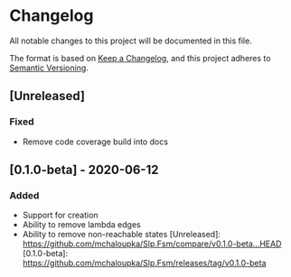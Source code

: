 # Changelog

All notable changes to this project will be documented in this file.

The format is based on [Keep a Changelog](https://keepachangelog.com/en/1.0.0/),
and this project adheres to [Semantic Versioning](https://semver.org/spec/v2.0.0.html).

## [Unreleased]

### Fixed
- Remove code coverage build into docs

## [0.1.0-beta] - 2020-06-12

### Added
- Support for creation
- Ability to remove lambda edges
- Ability to remove non-reachable states
[Unreleased]: https://github.com/mchaloupka/Slp.Fsm/compare/v0.1.0-beta...HEAD
[0.1.0-beta]: https://github.com/mchaloupka/Slp.Fsm/releases/tag/v0.1.0-beta
